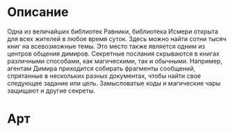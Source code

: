 # Описание
Одна из величайших библиотек Равники, библиотека Исмери открыта для всех жителей в любое время суток. Здесь можно найти сотни тысяч книг на всевозможные темы. Это место также является одним из центров общения димиров. Секретные послания скрываются в книгах различными способами, как магическими, так и обычными. Например, агентам Димира приходится собирать фрагменты сообщений, спрятанные в нескольких разных документах, чтобы найти свое следующее задание или цель. Замысловатые коды и магические чары защищают и другие секреты.
# Арт
